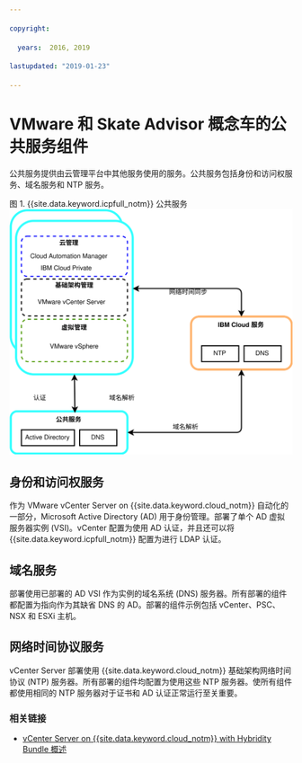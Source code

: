 ```yaml
---

copyright:

  years:  2016, 2019

lastupdated: "2019-01-23"

---
```


# VMware 和 Skate Advisor 概念车的公共服务组件

公共服务提供由云管理平台中其他服务使用的服务。公共服务包括身份和访问权服务、域名服务和 NTP 服务。

图 1. {{site.data.keyword.icpfull_notm}} 公共服务
![{{site.data.keyword.icpfull_notm}} 公共服务](vcscar-common-services.svg)

## 身份和访问权服务

作为 VMware vCenter Server on {{site.data.keyword.cloud_notm}} 自动化的一部分，Microsoft Active Directory (AD) 用于身份管理。部署了单个 AD 虚拟服务器实例 (VSI)。vCenter 配置为使用 AD 认证，并且还可以将 {{site.data.keyword.icpfull_notm}} 配置为进行 LDAP 认证。

## 域名服务

部署使用已部署的 AD VSI 作为实例的域名系统 (DNS) 服务器。所有部署的组件都配置为指向作为其缺省 DNS 的 AD。部署的组件示例包括 vCenter、PSC、NSX 和 ESXi 主机。

## 网络时间协议服务

vCenter Server 部署使用 {{site.data.keyword.cloud_notm}} 基础架构网络时间协议 (NTP) 服务器。所有部署的组件均配置为使用这些 NTP 服务器。使所有组件都使用相同的 NTP 服务器对于证书和 AD 认证正常运行至关重要。

### 相关链接

* [vCenter Server on {{site.data.keyword.cloud_notm}} with Hybridity Bundle 概述](/docs/services/vmwaresolutions/archiref/vcs/vcs-hybridity-intro.html)
